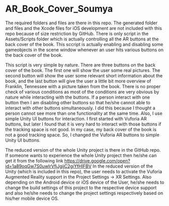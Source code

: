 # AR_Book_Cover_Soumya

The required folders and files are there in this repo. The generated folder and files and the Xcode files for iOS development are not included with this repo because of size restriction by GitHub. There is only script in the Assets/Scripts folder which is actually controlling all the AR buttons at the back cover of the book. This sccript is actually enabling and disabling some gameobjects in the scene window whenever an user hits various buttons on the back cover of the book.

This script is very simple by nature. There are three buttons on the back cover of the book. The first one will show the user some real pictures. The second button will show the user some relevant short information about the book, and the last button will give the user a little bit more overview of Franklin, Tennessee with a picture taken from the book. There is no proper check of various conditions as most of the conditions are very obvious by nature while interacting with the buttons. If a person interact with one button then I am disabling other buttons so that he/she cannot able to interact with other buttons simultaneously. I did this because I thought a person cannot see more than one functionality at the same time. Also, I use simple Unity UI buttons for interaction. I first started with Vuforia AR buttons, but later I found that it is very hard to interact with those buttons if the tracking space is not good. In my case, my back cover of the book is not a good tracking space. So, I changed the Vuforia AR buttons to simple Unity UI buttons.

The reduced version of the whole Unity project is there in the GitHub repo. If someone wants to experience the whole Unity project then he/she can get it from the following link
https://drive.google.com/open?id=1a89oqGw7S0uwIrVfjJgijC2giYfHlFBV
In the reduced version of the Unity (which is included in this repo), the user needs to activate the Vuforia Augmented Reality support in the Project Settings -> XR Settings. Also depending on the Android device or iOS device of the User, he/she needs to change the build settings of this project to the respective device support and also he/she needs to change the project settings respectively based on his/her mobile device OS.